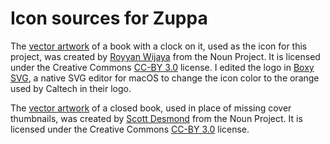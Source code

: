 Icon sources for Zuppa
==========================

The [vector artwork](https://thenounproject.com/term/book-waiting/1531542/) of a book with a clock on it, used as the icon for this project, was created by [Royyan Wijaya](https://thenounproject.com/roywj/) from the Noun Project.  It is licensed under the Creative Commons [CC-BY 3.0](https://creativecommons.org/licenses/by/3.0/) license. I edited the logo in [Boxy SVG](https://boxy-svg.com), a native SVG editor for macOS to change the icon color to the orange used by Caltech in their logo.

The [vector artwork](https://thenounproject.com/term/book/2349054/) of a closed book, used in place of missing cover thumbnails, was created by [Scott Desmond](https://thenounproject.com/thezyna/) from the Noun Project.  It is licensed under the Creative Commons [CC-BY 3.0](https://creativecommons.org/licenses/by/3.0/) license.
